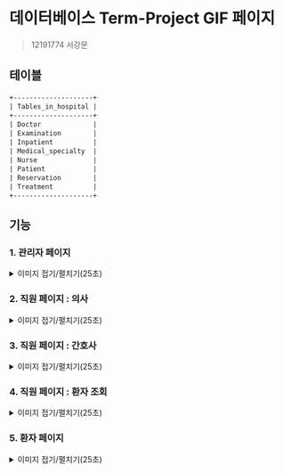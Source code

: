 # 데이터베이스 Term-Project GIF 페이지
> 12191774 서강문
## 테이블
```
+--------------------+
| Tables_in_hospital |
+--------------------+
| Doctor             |
| Examination        |
| Inpatient          |
| Medical_specialty  |
| Nurse              |
| Patient            |
| Reservation        |
| Treatment          |
+--------------------+
```

## 기능

### 1. 관리자 페이지
<details>
<summary>이미지 접기/펼치기(25초)</summary>

![image](images/1-관리자-페이지.gif)

</details>

### 2. 직원 페이지 : 의사
<details>
<summary>이미지 접기/펼치기(25초)</summary>

![image](images/2-직원-페이지-의사.gif)

</details>

### 3. 직원 페이지 : 간호사
<details>
<summary>이미지 접기/펼치기(25초)</summary>

![image](images/3-직원-페이지-간호사.gif)

</details>

### 4. 직원 페이지 : 환자 조회
<details>
<summary>이미지 접기/펼치기(25초)</summary>

![image](images/4-직원-페이지-환자-조회.gif)

</details>

### 5. 환자 페이지
<details>
<summary>이미지 접기/펼치기(25초)</summary>

![image](images/5-환자-페이지.gif)

</details>

